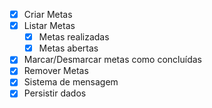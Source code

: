 - [x] Criar Metas
- [x] Listar Metas
    - [x] Metas realizadas
    - [x] Metas abertas
- [x] Marcar/Desmarcar metas como concluídas
- [x] Remover Metas
- [x] Sistema de mensagem
- [x] Persistir dados